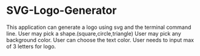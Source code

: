 # SVG-Logo-Generator
This application can generate a logo using svg and the terminal command line.
User may pick a shape.(square,circle,triangle)
User may pick any background color.
User can choose the text color.
User needs to input max of 3 letters for logo.